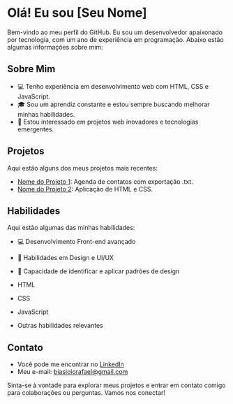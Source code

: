 # Olá! Eu sou [Seu Nome]

Bem-vindo ao meu perfil do GitHub. Eu sou um desenvolvedor apaixonado por tecnologia, com um ano de experiência em programação. Abaixo estão algumas informações sobre mim:

## Sobre Mim
- 💻 Tenho experiência em desenvolvimento web com HTML, CSS e JavaScript.
- 🎓 Sou um aprendiz constante e estou sempre buscando melhorar minhas habilidades.
- 🚀 Estou interessado em projetos web inovadores e tecnologias emergentes.

## Projetos
Aqui estão alguns dos meus projetos mais recentes:

- [Nome do Projeto 1](https://github.com/Biasiolo/agenda-contatos): Agenda de contatos com exportação .txt.
- [Nome do Projeto 2](https://github.com/Biasiolo/site_ia): Aplicação de HTML e CSS.

## Habilidades
Aqui estão algumas das minhas habilidades:

- 💻 Desenvolvimento Front-end avançado
- 🎨 Habilidades em Design e UI/UX
- 🧩 Capacidade de identificar e aplicar padrões de design

- HTML 
- CSS 
- JavaScript 
- Outras habilidades relevantes

## Contato
- Você pode me encontrar no [LinkedIn](https://www.linkedin.com/in/rafael-biasiolo/) 
- Meu e-mail: biasiolorafael@gmail.com

Sinta-se à vontade para explorar meus projetos e entrar em contato comigo para colaborações ou perguntas. Vamos nos conectar!
